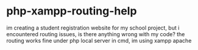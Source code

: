 # php-xampp-routing-help
im creating a student registration website for my school project, but i encountered routing issues, is there anything wrong with my code? the routing works fine under php local server in cmd, im using xampp apache
